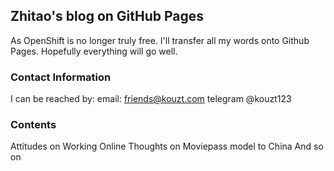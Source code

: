 ## Zhitao's blog on GitHub Pages

As OpenShift is no longer truly free. I'll transfer all my words onto Github Pages. Hopefully everything will go well.

### Contact Information

I can be reached by:
email: friends@kouzt.com
telegram @kouzt123

### Contents

Attitudes on Working Online
Thoughts on Moviepass model to China
And so on
